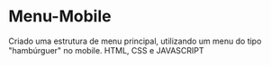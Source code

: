 # Menu-Mobile
Criado uma estrutura de menu principal, utilizando um menu do tipo "hambúrguer" no mobile.
HTML, CSS e JAVASCRIPT
